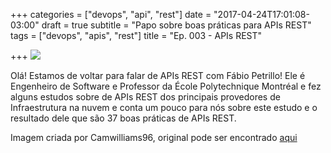 +++
categories = ["devops", "api", "rest"]
date = "2017-04-24T17:01:08-03:00"
draft = true
subtitle = "Papo sobre boas práticas para APIs REST"
tags = ["devops", "apis", "rest"]
title = "Ep. 003 - APIs REST"

+++
![](/static/Open-APIs-v5.jpg)

Olá! Estamos de voltar para falar de APIs REST com Fábio Petrillo! Ele é Engenheiro de Software e Professor da École Polytechnique Montréal e fez alguns estudos sobre de APIs REST dos principais provedores de Infraestrutura na nuvem e conta um pouco para nós sobre este estudo e o resultado dele que são 37 boas práticas de APIs REST.







Imagem criada por Camwilliams96, original pode ser encontrado [aqui](https://commons.wikimedia.org/wiki/File:Open-APIs-v5.png)
